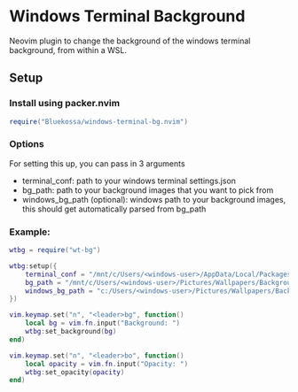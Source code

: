 # Windows Terminal Background

Neovim plugin to change the background of the windows terminal background, from within a WSL.

## Setup

### Install using packer.nvim
```lua
require("Bluekossa/windows-terminal-bg.nvim")
```

### Options
For setting this up, you can pass in 3 arguments
- terminal_conf: path to your windows terminal settings.json
- bg_path: path to your background images that you want to pick from
- windows_bg_path (optional): windows path to your background images, this should get automatically parsed from bg_path

### Example:
```lua
wtbg = require("wt-bg")

wtbg:setup({
    terminal_conf = "/mnt/c/Users/<windows-user>/AppData/Local/Packages/Microsoft.WindowsTerminal_8wekyb3d8bbwe/LocalState/settings.json",
    bg_path = "/mnt/c/Users/<windows-user>/Pictures/Wallpapers/Backgrounds/",
    windows_bg_path = "c:/Users/<windows-user>/Pictures/Wallpapers/Backgrounds/",
})

vim.keymap.set("n", "<leader>bg", function()
    local bg = vim.fn.input("Background: ")
    wtbg:set_background(bg)
end)

vim.keymap.set("n", "<leader>bo", function()
    local opacity = vim.fn.input("Opacity: ")
    wtbg:set_opacity(opacity)
end)
```
